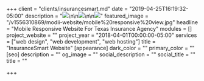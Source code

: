 +++
client = "clients/insurancesmart.md"
date = "2019-04-25T16:19:32-05:00"
description = "![](https://res.cloudinary.com/modii/w_1000,q_60,f_auto/v1556227108/modii-website/insurancesmart-homepage.png)\n\n![](https://res.cloudinary.com/modii/w_1000,q_60,f_auto/v1556227129/modii-website/insurancesmart-categories.png)\n\n![](https://res.cloudinary.com/modii/w_1000,q_60,f_auto/v1556227149/modii-website/insurancesmart-product-page.png)"
featured_image = "/v1556310869/modii-website/mobile%20responsive%20view.jpg"
headline = "Mobile Responsive Website For Texas Insurance Agency"
modules = []
project_website = ""
project_year = "2018-04-01T00:00:00-05:00"
services = ["web design", "web development", "web hosting"]
title = "InsuranceSmart Website"
[appearance]
dark_color = ""
primary_color = ""
[seo]
description = ""
og_image = ""
social_description = ""
social_title = ""
title = ""

+++
